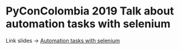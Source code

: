 # PyConColombia 2019 Talk about automation tasks with selenium

Link slides -> [Automation tasks with selenium](https://docs.google.com/presentation/d/19nX46X36nHhqsBvxshZtV5_LGk7J2p1XXBV1Wn6_zo0/edit?usp=sharing)
